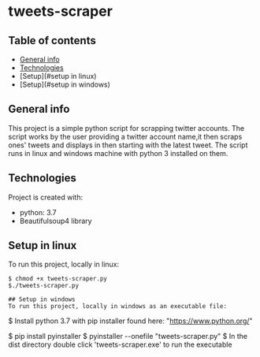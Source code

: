 # tweets-scraper
## Table of contents
* [General info](#general-info)
* [Technologies](#technologies)
* [Setup](#setup in linux)
* [Setup](#setup in windows)

## General info
This project is a simple python script for scrapping twitter accounts. The script works by the user providing a twitter account name,it then scraps ones' tweets and displays in then starting with the latest tweet. The script runs in linux and windows machine with python 3 installed on them.
	
## Technologies
Project is created with:
* python: 3.7
* Beautifulsoup4 library

	
## Setup in linux
To run this project, locally in linux:

```
$ chmod +x tweets-scraper.py
$./tweets-scraper.py

## Setup in windows
To run this project, locally in windows as an executable file:

```
$ Install python 3.7 with pip installer found here:
"https://www.python.org/"

$ pip install pyinstaller
$ pyinstaller --onefile "tweets-scraper.py"
$ In the dist directory double click 'tweets-scraper.exe' to run the executable
